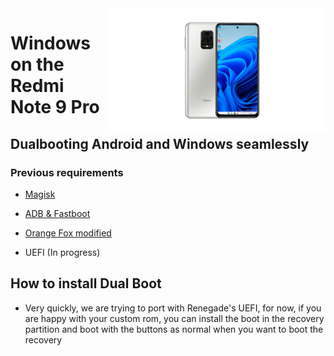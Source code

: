<img align="right" src="https://github.com/Rubanoxd/Port-Windows-11-redmi-note-9_pro/blob/main/Miatoll.png" width="350" alt="Windows 11 Running On A Redmi Note 9 Pro">


# Windows on the Redmi Note 9 Pro

## Dualbooting Android and Windows seamlessly

### Previous requirements

- [Magisk](https://github.com/topjohnwu/Magisk/releases/latest)

- [ADB & Fastboot](https://developer.android.com/studio/releases/platform-tools)

- [Orange Fox modified](https://github.com/Rubanoxd/Port-Windows-11-redmi-note-9_pro/releases/tag/modded-ofox)

- UEFI (In progress)


## How to install Dual Boot

- Very quickly, we are trying to port with Renegade's UEFI, for now, if you are happy with your custom rom, you can install the boot in the recovery partition and boot with the buttons as normal when you want to boot the recovery